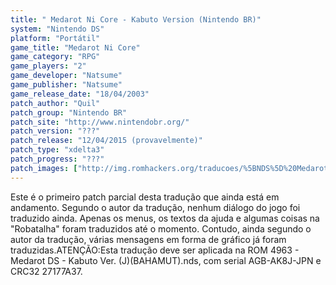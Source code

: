 ```yaml
---
title: " Medarot Ni Core - Kabuto Version (Nintendo BR)"
system: "Nintendo DS"
platform: "Portátil"
game_title: "Medarot Ni Core"
game_category: "RPG"
game_players: "2"
game_developer: "Natsume"
game_publisher: "Natsume"
game_release_date: "18/04/2003"
patch_author: "Quil"
patch_group: "Nintendo BR"
patch_site: "http://www.nintendobr.org/"
patch_version: "???"
patch_release: "12/04/2015 (provavelmente)"
patch_type: "xdelta3"
patch_progress: "???"
patch_images: ["http://img.romhackers.org/traducoes/%5BNDS%5D%20Medarot%20DS%20-%20Kabuto%20Version%20-%20Nintendo%20BR%20-%201.jpg","http://img.romhackers.org/traducoes/%5BNDS%5D%20Medarot%20DS%20-%20Kabuto%20Version%20-%20Nintendo%20BR%20-%202.jpg","http://img.romhackers.org/traducoes/%5BNDS%5D%20Medarot%20DS%20-%20Kabuto%20Version%20-%20Nintendo%20BR%20-%203.jpg"]
---
```

Este é o primeiro patch parcial desta tradução que ainda está em andamento. Segundo o autor da tradução, nenhum diálogo do jogo foi traduzido ainda. Apenas os menus, os textos da ajuda e algumas coisas na "Robatalha" foram traduzidos até o momento. Contudo, ainda segundo o autor da tradução, várias mensagens em forma de gráfico já foram traduzidas.ATENÇÃO:Esta tradução deve ser aplicada na ROM 4963 - Medarot DS - Kabuto Ver. (J)(BAHAMUT).nds, com serial AGB-AK8J-JPN e CRC32 27177A37.